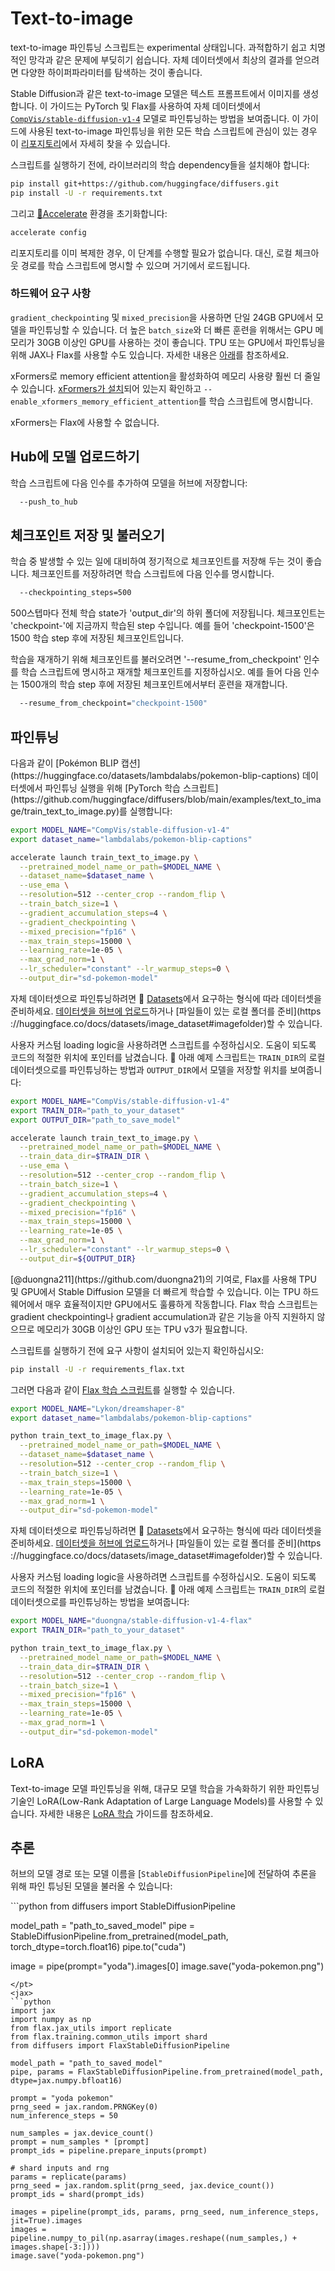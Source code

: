 <!--Copyright 2023 The HuggingFace Team. All rights reserved.

Licensed under the Apache License, Version 2.0 (the "License"); you may not use this file except in compliance with
the License. You may obtain a copy of the License at

http://www.apache.org/licenses/LICENSE-2.0

Unless required by applicable law or agreed to in writing, software distributed under the License is distributed on
an "AS IS" BASIS, WITHOUT WARRANTIES OR CONDITIONS OF ANY KIND, either express or implied. See the License for the
specific language governing permissions and limitations under the License.
-->


# Text-to-image

<Tip warning={true}>

text-to-image 파인튜닝 스크립트는 experimental 상태입니다. 과적합하기 쉽고 치명적인 망각과 같은 문제에 부딪히기 쉽습니다. 자체 데이터셋에서 최상의 결과를 얻으려면 다양한 하이퍼파라미터를 탐색하는 것이 좋습니다.

</Tip>

Stable Diffusion과 같은 text-to-image 모델은 텍스트 프롬프트에서 이미지를 생성합니다. 이 가이드는 PyTorch 및 Flax를 사용하여 자체 데이터셋에서 [`CompVis/stable-diffusion-v1-4`](https://huggingface.co/CompVis/stable-diffusion-v1-4) 모델로 파인튜닝하는 방법을 보여줍니다. 이 가이드에 사용된 text-to-image 파인튜닝을 위한 모든 학습 스크립트에 관심이 있는 경우 이 [리포지토리](https://github.com/huggingface/diffusers/tree/main/examples/text_to_image)에서 자세히 찾을 수 있습니다.

스크립트를 실행하기 전에, 라이브러리의 학습 dependency들을 설치해야 합니다:

```bash
pip install git+https://github.com/huggingface/diffusers.git
pip install -U -r requirements.txt
```

그리고 [🤗Accelerate](https://github.com/huggingface/accelerate/) 환경을 초기화합니다:

```bash
accelerate config
```

리포지토리를 이미 복제한 경우, 이 단계를 수행할 필요가 없습니다. 대신, 로컬 체크아웃 경로를 학습 스크립트에 명시할 수 있으며 거기에서 로드됩니다.

### 하드웨어 요구 사항

`gradient_checkpointing` 및 `mixed_precision`을 사용하면 단일 24GB GPU에서 모델을 파인튜닝할 수 있습니다. 더 높은 `batch_size`와 더 빠른 훈련을 위해서는 GPU 메모리가 30GB 이상인 GPU를 사용하는 것이 좋습니다. TPU 또는 GPU에서 파인튜닝을 위해 JAX나 Flax를 사용할 수도 있습니다. 자세한 내용은 [아래](#flax-jax-finetuning)를 참조하세요.

xFormers로 memory efficient attention을 활성화하여 메모리 사용량 훨씬 더 줄일 수 있습니다. [xFormers가 설치](./optimization/xformers)되어 있는지 확인하고 `--enable_xformers_memory_efficient_attention`를 학습 스크립트에 명시합니다.

xFormers는 Flax에 사용할 수 없습니다.

## Hub에 모델 업로드하기

학습 스크립트에 다음 인수를 추가하여 모델을 허브에 저장합니다:

```bash
  --push_to_hub
```


## 체크포인트 저장 및 불러오기

학습 중 발생할 수 있는 일에 대비하여 정기적으로 체크포인트를 저장해 두는 것이 좋습니다. 체크포인트를 저장하려면 학습 스크립트에 다음 인수를 명시합니다.

```bash
  --checkpointing_steps=500
```

500스텝마다 전체 학습 state가 'output_dir'의 하위 폴더에 저장됩니다. 체크포인트는 'checkpoint-'에 지금까지 학습된 step 수입니다. 예를 들어 'checkpoint-1500'은 1500 학습 step 후에 저장된 체크포인트입니다.

학습을 재개하기 위해 체크포인트를 불러오려면 '--resume_from_checkpoint' 인수를 학습 스크립트에 명시하고 재개할 체크포인트를 지정하십시오. 예를 들어 다음 인수는 1500개의 학습 step 후에 저장된 체크포인트에서부터 훈련을 재개합니다.

```bash
  --resume_from_checkpoint="checkpoint-1500"
```

## 파인튜닝

<frameworkcontent>
<pt>
다음과 같이 [Pokémon BLIP 캡션](https://huggingface.co/datasets/lambdalabs/pokemon-blip-captions) 데이터셋에서 파인튜닝 실행을 위해 [PyTorch 학습 스크립트](https://github.com/huggingface/diffusers/blob/main/examples/text_to_image/train_text_to_image.py)를 실행합니다:


```bash
export MODEL_NAME="CompVis/stable-diffusion-v1-4"
export dataset_name="lambdalabs/pokemon-blip-captions"

accelerate launch train_text_to_image.py \
  --pretrained_model_name_or_path=$MODEL_NAME \
  --dataset_name=$dataset_name \
  --use_ema \
  --resolution=512 --center_crop --random_flip \
  --train_batch_size=1 \
  --gradient_accumulation_steps=4 \
  --gradient_checkpointing \
  --mixed_precision="fp16" \
  --max_train_steps=15000 \
  --learning_rate=1e-05 \
  --max_grad_norm=1 \
  --lr_scheduler="constant" --lr_warmup_steps=0 \
  --output_dir="sd-pokemon-model" 
```

자체 데이터셋으로 파인튜닝하려면 🤗 [Datasets](https://huggingface.co/docs/datasets/index)에서 요구하는 형식에 따라 데이터셋을 준비하세요. [데이터셋을 허브에 업로드](https://huggingface.co/docs/datasets/image_dataset#upload-dataset-to-the-hub)하거나 [파일들이 있는 로컬 폴더를 준비](https ://huggingface.co/docs/datasets/image_dataset#imagefolder)할 수 있습니다.

사용자 커스텀 loading logic을 사용하려면 스크립트를 수정하십시오. 도움이 되도록 코드의 적절한 위치에 포인터를 남겼습니다. 🤗 아래 예제 스크립트는 `TRAIN_DIR`의 로컬 데이터셋으로를 파인튜닝하는 방법과 `OUTPUT_DIR`에서 모델을 저장할 위치를 보여줍니다:


```bash
export MODEL_NAME="CompVis/stable-diffusion-v1-4"
export TRAIN_DIR="path_to_your_dataset"
export OUTPUT_DIR="path_to_save_model"

accelerate launch train_text_to_image.py \
  --pretrained_model_name_or_path=$MODEL_NAME \
  --train_data_dir=$TRAIN_DIR \
  --use_ema \
  --resolution=512 --center_crop --random_flip \
  --train_batch_size=1 \
  --gradient_accumulation_steps=4 \
  --gradient_checkpointing \
  --mixed_precision="fp16" \
  --max_train_steps=15000 \
  --learning_rate=1e-05 \
  --max_grad_norm=1 \
  --lr_scheduler="constant" --lr_warmup_steps=0 \
  --output_dir=${OUTPUT_DIR}
```

</pt>
<jax>
[@duongna211](https://github.com/duongna21)의 기여로, Flax를 사용해 TPU 및 GPU에서 Stable Diffusion 모델을 더 빠르게 학습할 수 있습니다. 이는 TPU 하드웨어에서 매우 효율적이지만 GPU에서도 훌륭하게 작동합니다. Flax 학습 스크립트는 gradient checkpointing나 gradient accumulation과 같은 기능을 아직 지원하지 않으므로 메모리가 30GB 이상인 GPU 또는 TPU v3가 필요합니다.

스크립트를 실행하기 전에 요구 사항이 설치되어 있는지 확인하십시오:

```bash
pip install -U -r requirements_flax.txt
```

그러면 다음과 같이 [Flax 학습 스크립트](https://github.com/huggingface/diffusers/blob/main/examples/text_to_image/train_text_to_image_flax.py)를 실행할 수 있습니다.

```bash
export MODEL_NAME="Lykon/dreamshaper-8"
export dataset_name="lambdalabs/pokemon-blip-captions"

python train_text_to_image_flax.py \
  --pretrained_model_name_or_path=$MODEL_NAME \
  --dataset_name=$dataset_name \
  --resolution=512 --center_crop --random_flip \
  --train_batch_size=1 \
  --max_train_steps=15000 \
  --learning_rate=1e-05 \
  --max_grad_norm=1 \
  --output_dir="sd-pokemon-model" 
```

자체 데이터셋으로 파인튜닝하려면 🤗 [Datasets](https://huggingface.co/docs/datasets/index)에서 요구하는 형식에 따라 데이터셋을 준비하세요. [데이터셋을 허브에 업로드](https://huggingface.co/docs/datasets/image_dataset#upload-dataset-to-the-hub)하거나 [파일들이 있는 로컬 폴더를 준비](https ://huggingface.co/docs/datasets/image_dataset#imagefolder)할 수 있습니다.

사용자 커스텀 loading logic을 사용하려면 스크립트를 수정하십시오. 도움이 되도록 코드의 적절한 위치에 포인터를 남겼습니다. 🤗 아래 예제 스크립트는 `TRAIN_DIR`의 로컬 데이터셋으로를 파인튜닝하는 방법을 보여줍니다:

```bash
export MODEL_NAME="duongna/stable-diffusion-v1-4-flax"
export TRAIN_DIR="path_to_your_dataset"

python train_text_to_image_flax.py \
  --pretrained_model_name_or_path=$MODEL_NAME \
  --train_data_dir=$TRAIN_DIR \
  --resolution=512 --center_crop --random_flip \
  --train_batch_size=1 \
  --mixed_precision="fp16" \
  --max_train_steps=15000 \
  --learning_rate=1e-05 \
  --max_grad_norm=1 \
  --output_dir="sd-pokemon-model"
```
</jax>
</frameworkcontent>

## LoRA

Text-to-image 모델 파인튜닝을 위해, 대규모 모델 학습을 가속화하기 위한 파인튜닝 기술인 LoRA(Low-Rank Adaptation of Large Language Models)를 사용할 수 있습니다. 자세한 내용은 [LoRA 학습](lora#text-to-image) 가이드를 참조하세요.

## 추론

허브의 모델 경로 또는 모델 이름을 [`StableDiffusionPipeline`]에 전달하여 추론을 위해 파인 튜닝된 모델을 불러올 수 있습니다:

<frameworkcontent>
<pt>
```python
from diffusers import StableDiffusionPipeline

model_path = "path_to_saved_model"
pipe = StableDiffusionPipeline.from_pretrained(model_path, torch_dtype=torch.float16)
pipe.to("cuda")

image = pipe(prompt="yoda").images[0]
image.save("yoda-pokemon.png")
```
</pt>
<jax>
```python
import jax
import numpy as np
from flax.jax_utils import replicate
from flax.training.common_utils import shard
from diffusers import FlaxStableDiffusionPipeline

model_path = "path_to_saved_model"
pipe, params = FlaxStableDiffusionPipeline.from_pretrained(model_path, dtype=jax.numpy.bfloat16)

prompt = "yoda pokemon"
prng_seed = jax.random.PRNGKey(0)
num_inference_steps = 50

num_samples = jax.device_count()
prompt = num_samples * [prompt]
prompt_ids = pipeline.prepare_inputs(prompt)

# shard inputs and rng
params = replicate(params)
prng_seed = jax.random.split(prng_seed, jax.device_count())
prompt_ids = shard(prompt_ids)

images = pipeline(prompt_ids, params, prng_seed, num_inference_steps, jit=True).images
images = pipeline.numpy_to_pil(np.asarray(images.reshape((num_samples,) + images.shape[-3:])))
image.save("yoda-pokemon.png")
```
</jax>
</frameworkcontent>